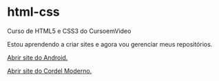 # html-css
 Curso de HTML5 e CSS3 do CursoemVideo

Estou aprendendo a criar sites e agora vou gerenciar meus repositórios.

<a href="https://filipekawano.github.io/html-css/desafios/desafio_10/site-guanabara/android.html">Abrir site do Android.</a>

<a href="https://filipekawano.github.io/html-css/desafios/desafio_12/index.html">Abrir site do Cordel Moderno.</a>